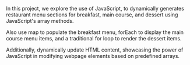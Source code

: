  In this project, we explore the use of JavaScript, to dynamically generates restaurant menu sections for breakfast, main course, and dessert using JavaScript's array methods.
 
 Also use map to populate the breakfast menu, forEach to display the main course menu items, and a traditional for loop to render the dessert items.

 Additionally, dynamically update HTML content, showcasing the power of JavaScript in modifying webpage elements based on predefined arrays.